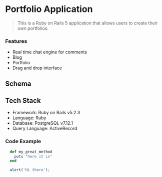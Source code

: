 #  Portfolio Application

> This is a Ruby on Rails 5 application that allows users to create their own portfolios.

### Features

- Real time chat engine for comments
- Blog
- Portfolio
- Drag and drop interface

## Schema


## Tech Stack
 - Framework: Ruby on Rails v5.2.3
 - Language: Ruby
 - Database: PostgreSQL v7.12.1
 - Query Language: ActiveRecord

### Code Example

```ruby
  def my_great_method
    puts "here it is"
  end
```

```javascript
  alert('Hi there');
```
